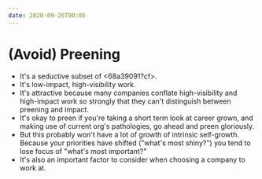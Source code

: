 ```yaml
---
date: 2020-09-26T00:05
---
```


# (Avoid) Preening

- It's a seductive subset of <68a39091?cf>.
- It's low-impact, high-visibility work. 
- It's attractive because many companies conflate high-visibility and high-impact work so strongly that they can't distinguish between preening and impact.
- It's okay to preen if you're taking a short term look at career grown, and making use of current org's pathologies, go ahead and preen gloriously.
- But this probably won't have a lot of growth of intrinsic self-growth. Because your priorities have shifted ("what's most shiny?") you tend to lose focus of "what's most important?"
- It's also an important factor to consider when choosing a company to work at.
